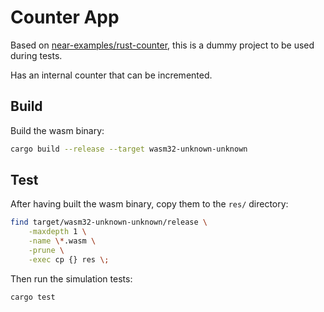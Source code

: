 # Counter App

Based on [near-examples/rust-counter](https://github.com/near-examples/rust-counter), this is a dummy project to be used during tests.

Has an internal counter that can be incremented.

## Build

Build the wasm binary:

```bash
cargo build --release --target wasm32-unknown-unknown
```

## Test

After having built the wasm binary, copy them to the `res/` directory:

```bash
find target/wasm32-unknown-unknown/release \
    -maxdepth 1 \
    -name \*.wasm \
    -prune \
    -exec cp {} res \;
```

Then run the simulation tests:

```bash
cargo test
```
